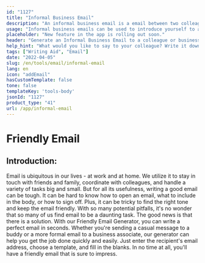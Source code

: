 ```yaml
---
id: "1127"
title: "Informal Business Email"
description: "An informal business email is a email between two colleagues or business partners that is not overly formal. It is a way to build rapport and establish a relationship with the person you are emailing."
usage: "Informal business emails can be used to introduce yourself to a new colleague or business partner. They can also be used to build rapport with someone you have already met."
placeholder: "New feature in the app is rolling out soon."
header: "Generate an Informal Business Email to a colleague or business partner."
help_hint: "What would you like to say to your colleague? Write it down and we'll turn it into an Informal Business Email."
tags: ["Writing Aid", "Email"]
date: "2022-04-05"
slug: /en/tools/email/informal-email
lang: en
icon: "addEmail"
hasCustomTemplate: false
tone: false
templateKey: 'tools-body'
jsonId: "1127"
product_type: "41"
url: /app/informal-email
---
```


# Friendly Email

## Introduction:

Email is ubiquitous in our lives - at work and at home. We utilize it to stay in touch with friends and family, coordinate with colleagues, and handle a variety of tasks big and small. But for all its usefulness, writing a good email can be tough. It can be hard to know how to open an email, what to include in the body, or how to sign off. Plus, it can be tricky to find the right tone and keep the email friendly. With so many potential pitfalls, it's no wonder that so many of us find email to be a daunting task. The good news is that there is a solution. With our Friendly Email Generator, you can write a perfect email in seconds. Whether you're sending a casual message to a buddy or a more formal email to a business associate, our generator can help you get the job done quickly and easily. Just enter the recipient's email address, choose a template, and fill in the blanks. In no time at all, you'll have a friendly email that is sure to impress.

